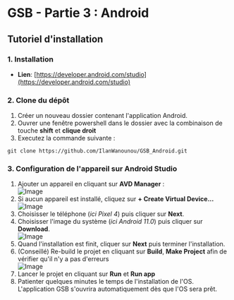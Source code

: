 # GSB - Partie 3 : Android
## Tutoriel d'installation
### 1. Installation
- **Lien**: [https://developer.android.com/studio](https://developer.android.com/studio)

### 2. Clone du dépôt
1. Créer un nouveau dossier contenant l'application Android.
2. Ouvrer une fenêtre powershell dans le dossier avec la combinaison de touche **shift** et **clique droit**
3. Executez la commande suivante :
```
git clone https://github.com/IlanWanounou/GSB_Android.git
```
### 3. Configuration de l'appareil sur Android Studio
1. Ajouter un appareil en cliquant sur **AVD Manager** :
<br>![Image](https://i.imgur.com/q3mtaLR.png)
2. Si aucun appareil est installé, cliquez sur **+ Create Virtual Device...**
<br>![Image](https://i.imgur.com/Ies1Eli.png)
3. Choisisser le téléphone (_ici Pixel 4_) puis cliquer sur **Next**.
4. Choisisser l'image du système (_ici Android 11.0_) puis cliquer sur **Download**.
<br>![Image](https://i.imgur.com/9Y4BM2T.png)
5. Quand l'installation est finit, cliquer sur **Next** puis terminer l'installation.
6. (Conseillé) Re-build le projet en cliquant sur **Build**, **Make Project** afin de vérifier qu'il n'y a pas d'erreurs
<br>![Image](https://i.imgur.com/1dQ9NqI.png)
7. Lancer le projet en cliquant sur **Run** et **Run app**
8. Patienter quelques minutes le temps de l'installation de l'OS. L'application GSB s'ouvrira automatiquement dès que l'OS sera prêt.
